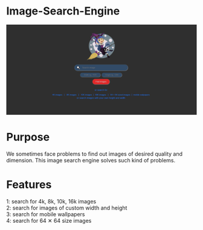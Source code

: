 # Image-Search-Engine

![](/images/pic2.PNG)

# Purpose
<p>We sometimes face problems to find out images of desired quality and dimension.
This image search engine solves such kind of problems.
</p>

# Features
1: search for 4k, 8k, 10k, 16k images<br>
2: search for images of custom width and height<br>
3: search for mobile wallpapers<br>
4: search for 64 &#x2715; 64 size images




 



